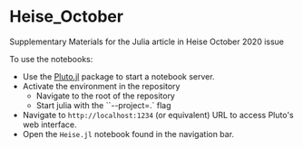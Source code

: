 # Heise_October
Supplementary Materials for the Julia article in Heise October 2020 issue

To use the notebooks:
* Use the [Pluto.jl](https://github.com/fonsp/Pluto.jl) package to start a notebook server.
* Activate the environment in the repository
  - Navigate to the root of the repository
  - Start julia with the ``--project=.` flag
* Navigate to `http://localhost:1234` (or equivalent) URL to access Pluto's web interface.
* Open the `Heise.jl` notebook found in the navigation bar.
